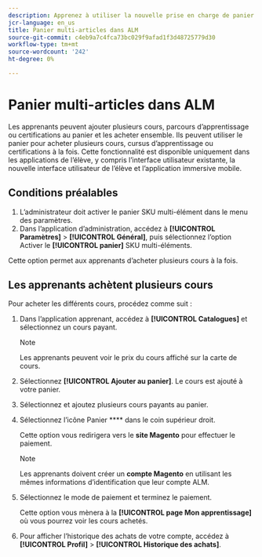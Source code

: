 ```yaml
---
description: Apprenez à utiliser la nouvelle prise en charge de panier dans ALM pour acheter plusieurs SKU.
jcr-language: en_us
title: Panier multi-articles dans ALM
source-git-commit: c4eb9a7c4fca73bc029f9afad1f3d48725779d30
workflow-type: tm+mt
source-wordcount: '242'
ht-degree: 0%

---
```



# Panier multi-articles dans ALM

Les apprenants peuvent ajouter plusieurs cours, parcours d’apprentissage ou certifications au panier et les acheter ensemble. Ils peuvent utiliser le panier pour acheter plusieurs cours, cursus d’apprentissage ou certifications à la fois. Cette fonctionnalité est disponible uniquement dans les applications de l’élève, y compris l’interface utilisateur existante, la nouvelle interface utilisateur de l’élève et l’application immersive mobile.

## Conditions préalables

1. L’administrateur doit activer le panier SKU multi-élément dans le menu des paramètres.
1. Dans l’application d’administration, accédez à **[!UICONTROL Paramètres]** > **[!UICONTROL Général]**, puis sélectionnez l’option Activer le **[!UICONTROL panier]** SKU multi-éléments.

Cette option permet aux apprenants d’acheter plusieurs cours à la fois.

## Les apprenants achètent plusieurs cours

Pour acheter les différents cours, procédez comme suit :

1. Dans l’application apprenant, accédez à **[!UICONTROL Catalogues]** et sélectionnez un cours payant.

   >[!NOTE]
   >
   >Les apprenants peuvent voir le prix du cours affiché sur la carte de cours.

1. Sélectionnez **[!UICONTROL Ajouter au panier]**. Le cours est ajouté à votre panier.
1. Sélectionnez et ajoutez plusieurs cours payants au panier.
1. Sélectionnez l’icône Panier **** dans le coin supérieur droit.

   Cette option vous redirigera vers le **site Magento** pour effectuer le paiement.

   >[!NOTE]
   >
   >Les apprenants doivent créer un **compte Magento** en utilisant les mêmes informations d’identification que leur compte ALM.

1. Sélectionnez le mode de paiement et terminez le paiement.

   Cette option vous mènera à la **[!UICONTROL page Mon apprentissage]** où vous pourrez voir les cours achetés.

1. Pour afficher l’historique des achats de votre compte, accédez à **[!UICONTROL Profil]** > **[!UICONTROL Historique des achats]**.
